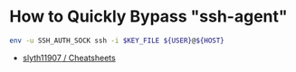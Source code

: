 # How to Quickly Bypass "ssh-agent"

```bash
env -u SSH_AUTH_SOCK ssh -i $KEY_FILE ${USER}@${HOST}
```

* [slyth11907 / Cheatsheets](https://github.com/slyth11907/Cheatsheets)
